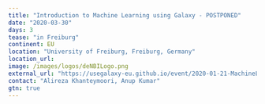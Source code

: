 ```yaml
---
title: "Introduction to Machine Learning using Galaxy - POSTPONED"
date: "2020-03-30"
days: 3
tease: "in Freiburg"
continent: EU
location: "University of Freiburg, Freiburg, Germany"
location_url:
image: /images/logos/deNBILogo.png
external_url: "https://usegalaxy-eu.github.io/event/2020-01-21-MachineLearning/plain.html"
contact: "Alireza Khanteymoori, Anup Kumar"
gtn: true
---
```

